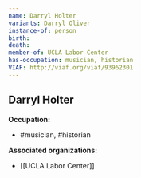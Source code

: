 ```yaml
---
name: Darryl Holter
variants: Darryl Oliver
instance-of: person
birth: 
death: 
member-of: UCLA Labor Center
has-occupation: musician, historian
VIAF: http://viaf.org/viaf/93962301
---
```

## Darryl Holter

**Occupation:** 
- #musician, #historian

**Associated organizations:** 
- [[UCLA Labor Center]]